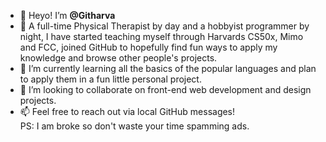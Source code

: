 - 👋 Heyo! I’m <strong> @Githarva </strong>
- 👀 A full-time Physical Therapist by day and a hobbyist programmer by night, I have started teaching myself through Harvards CS50x, Mimo and FCC, joined GitHub to hopefully find fun ways to apply my knowledge and browse other people's projects.
- 🌱 I’m currently learning all the basics of the popular languages and plan to apply them in a fun little personal project.
- 💞️ I’m looking to collaborate on front-end web development and design projects.
- 📫 Feel free to reach out via local GitHub messages! <br> PS: I am broke so don't waste your time spamming ads.

<!---
Githarva/Githarva is a ✨ special ✨ repository because its `README.md` (this file) appears on your GitHub profile.
You can click the Preview link to take a look at your changes.
--->
